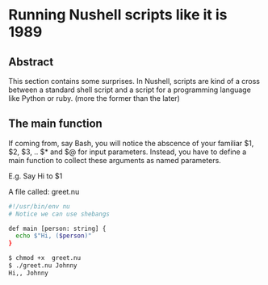 # Running Nushell scripts like it is 1989

## Abstract

This section contains some surprises. In Nushell, scripts are kind of a cross
between a standard shell script and a script for a programming language like
Python or ruby. (more the former than the later)

## The main function

If coming from, say Bash, you will notice the abscence of your familiar
$1, $2, $3, .. $* and $@ for input parameters. Instead, you have to define a
main function to collect these arguments as named parameters.

E.g. Say  Hi to $1


A file called: greet.nu

```sh
#!/usr/bin/env nu
# Notice we can use shebangs

def main [person: string] {
  echo $"Hi, ($person)"
}
```

```bash
$ chmod +x  greet.nu
$ ./greet.nu Johnny
Hi,, Johnny
```

